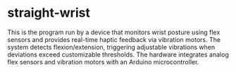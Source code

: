 # straight-wrist

This is the program run by a device that monitors wrist posture using flex sensors and provides real-time haptic feedback via vibration motors. The system detects flexion/extension, triggering adjustable vibrations when deviations exceed customizable thresholds. The hardware integrates analog flex sensors and vibration motors with an Arduino microcontroller.
